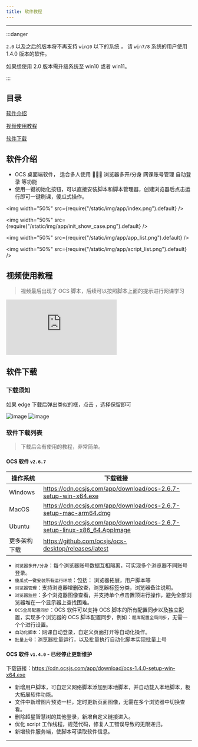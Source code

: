 ```yaml
---
title: 软件教程
---
```


---

:::danger

`2.0` 以及之后的版本将不再支持 `win10` 以下的系统 ， 请 `win7/8` 系统的用户使用 1.4.0 版本的软件。

如果想使用 2.0 版本需升级系统至 win10 或者 win11。

:::

## 目录

[软件介绍](#软件介绍)

[视频使用教程](#视频使用教程)

[软件下载](#软件下载)

## 软件介绍

- OCS 桌面端软件， 适合多人使用 👨‍👧‍👧 浏览器多开/分身 网课账号管理 自动登录 等功能
- 使用一键初始化按钮，可以直接安装脚本和脚本管理器，创建浏览器后点击运行即可一键刷课，傻瓜式操作。

<img width="50%" src={require("/static/img/app/index.png").default} />

<img width="50%" src={require("/static/img/app/init_show_case.png").default} />

<img width="50%" src={require("/static/img/app/app_list.png").default} />

<img width="50%" src={require("/static/img/app/script_list.png").default} />

## 视频使用教程

> 视频最后出现了 OCS 脚本，后续可以按照脚本上面的提示进行网课学习

<iframe
  src="https://cdn.ocsjs.com/app/resources/video/app-use-guide.mp4"
  frameborder="0"
  allow="encrypted-media"
  allowfullscreen="true"
  style={{width:'100%', height: '50vh'}}
>
</iframe>

## 软件下载

### 下载须知

如果 edge 下载后弹出类似的框，点击 ，选择保留即可

![image](https://user-images.githubusercontent.com/50533276/161433046-51cd59a8-9b8c-40de-83ee-936ddbde332d.png)
![image](https://user-images.githubusercontent.com/50533276/161433054-25eb3847-87c5-4908-a012-14c104f4d2fa.png)

### 软件下载列表

> 下载后会有使用的教程，非常简单。

#### OCS 软件 `v2.6.7`

| 操作系统     | 下载链接                                                                 |
| ------------ | ------------------------------------------------------------------------ |
| Windows      | https://cdn.ocsjs.com/app/download/ocs-2.6.7-setup-win-x64.exe           |
| MacOS        | https://cdn.ocsjs.com/app/download/ocs-2.6.7-setup-mac-arm64.dmg         |
| Ubuntu       | https://cdn.ocsjs.com/app/download/ocs-2.6.7-setup-linux-x86_64.AppImage |
| 更多架构下载 | https://github.com/ocsjs/ocs-desktop/releases/latest                     |

- `浏览器多开/分身`：每个浏览器账号数据互相隔离，可实现多个浏览器不同账号登录。
- `傻瓜式一键安装所有运行环境`：包括： 浏览器拓展，用户脚本等
- `浏览器管理`：支持浏览器增删改查，浏览器标签分类，浏览器备注说明。
- `浏览器监控`：多个浏览器图像查看，并支持单个点击置顶进行操作，避免全部浏览器堆在一个显示器上查找困难。
- `OCS全局配置同步`：OCS 软件可以支持 OCS 脚本的所有配置同步以及独立配置，实现多个浏览器的 OCS 脚本配置同步，例如：`题库配置全局同步`，无需一个个进行设置。
- `自动化脚本`：网课自动登录，自定义页面打开等自动化操作。
- `批量上号`：浏览器批量运行，以及批量执行自动化脚本实现批量上号

#### OCS 软件 `v1.4.0` - 已经停止更新维护

下载链接：https://cdn.ocsjs.com/app/download/ocs-1.4.0-setup-win-x64.exe

- 新增用户脚本，可自定义网络脚本添加到本地脚本，并自动载入本地脚本，极大拓展软件功能。
- 文件中新增图片预览一栏，定时更新页面图像，无需在多个浏览器中切换查看。
- 删除超星智慧树的其他登录，新增自定义链接进入。
- 优化 script 工作线程，规范代码，修复人工错误导致的无限递归。
- 新增软件服务端，使脚本可读取软件信息。

---
